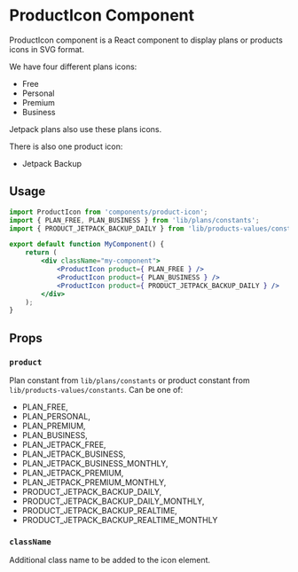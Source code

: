 ProductIcon Component
=============

ProductIcon component is a React component to display plans or products icons in SVG format.

We have four different plans icons:
- Free
- Personal
- Premium
- Business

Jetpack plans also use these plans icons.

There is also one product icon:
- Jetpack Backup

## Usage

```jsx
import ProductIcon from 'components/product-icon';
import { PLAN_FREE, PLAN_BUSINESS } from 'lib/plans/constants';
import { PRODUCT_JETPACK_BACKUP_DAILY } from 'lib/products-values/constants';

export default function MyComponent() {
    return (
        <div className="my-component">
            <ProductIcon product={ PLAN_FREE } />
            <ProductIcon product={ PLAN_BUSINESS } />
            <ProductIcon product={ PRODUCT_JETPACK_BACKUP_DAILY } />
        </div>
    );
}

```

## Props

### `product`

Plan constant from `lib/plans/constants` or product constant from `lib/products-values/constants`. Can be one of:

- PLAN_FREE,
- PLAN_PERSONAL,
- PLAN_PREMIUM,
- PLAN_BUSINESS,
- PLAN_JETPACK_FREE,
- PLAN_JETPACK_BUSINESS,
- PLAN_JETPACK_BUSINESS_MONTHLY,
- PLAN_JETPACK_PREMIUM,
- PLAN_JETPACK_PREMIUM_MONTHLY,
- PRODUCT_JETPACK_BACKUP_DAILY,
- PRODUCT_JETPACK_BACKUP_DAILY_MONTHLY,
- PRODUCT_JETPACK_BACKUP_REALTIME,
- PRODUCT_JETPACK_BACKUP_REALTIME_MONTHLY

### `className`

Additional class name to be added to the icon element.

